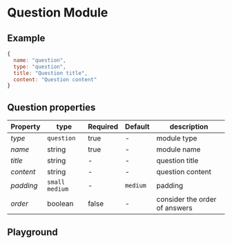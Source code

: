 
# Question Module

## Example
```jsx
{
  name: "question",
  type: "question",
  title: "Question title",
  content: "Question content"
}
```

## Question properties

| Property     | type           | Required | Default | description |
| ------------ | -------------- | -------- | ------- | ----------- |
| *type*       | `question`     | true     | -       | module type |
| *name*       | string         | true     | -       | module name |
| *title*      | string         | -        | -       | question title |
| *content*    | string         | -        | -       | question content |
| *padding*    | `small` `medium` | -        | `medium`  | padding |
| *order*      | boolean        | false    | -       | consider the order of answers  |

## Playground

